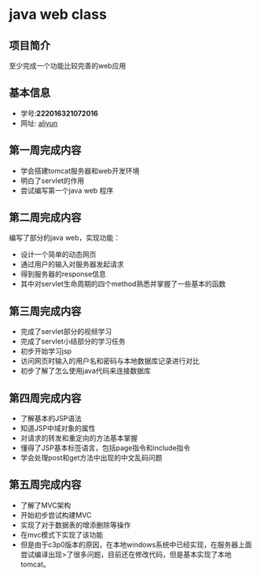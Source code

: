 #	  java web class

## 项目简介
至少完成一个功能比较完善的web应用

## 基本信息
- 学号:**222016321072016**
- 网址: [aliyun](http://120.78.138.231:8080/web/form-2)

## 第一周完成内容
- 学会搭建tomcat服务器和web开发环境
- 明白了servlet的作用
- 尝试编写第一个java web 程序

## 第二周完成内容
编写了部分的java web，实现功能：
- 设计一个简单的动态网页
- 通过用户的输入对服务器发起请求
- 得到服务器的response信息
- 其中对servlet生命周期的四个method熟悉并掌握了一些基本的函数

## 第三周完成内容
- 完成了servlet部分的视频学习
- 完成了servlet小结部分的学习任务
- 初步开始学习jsp
- 访问网页时输入的用户名和密码与本地数据库记录进行对比
- 初步了解了怎么使用java代码来连接数据库

## 第四周完成内容
- 了解基本的JSP语法
- 知道JSP中域对象的属性
- 对请求的转发和重定向的方法基本掌握
- 懂得了JSP基本标签语言，包括page指令和include指令
- 学会处理post和get方法中出现的中文乱码问题

## 第五周完成内容
- 了解了MVC架构
- 开始初步尝试构建MVC
- 实现了对于数据表的增添删除等操作
- 在mvc模式下实现了该功能
- 但是由于c3p0版本的原因，在本地windows系统中已经实现，在服务器上面尝试编译出现>了很多问题，目前还在修改代码，但是基本实现了本地tomcat。
